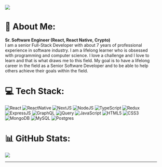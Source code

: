 [![](https://visitcount.itsvg.in/api?id=venus617&icon=0&color=0)](https://visitcount.itsvg.in)

# 💫 About Me: 
**Sr. Software Engineer (React, React Native, Crypto)**<br>
I am a senior Full-Stack Developer with about 7 years of professional experience in software industry. I am a lifelong learner who is obsessed with programming and computer science. I love a challenge and I love to learn and that is what draws me to this field. My goal is to have a lifelong career in the field as a Senior Software Developer and to be able to help others achieve their goals within the field.<br>


# 💻 Tech Stack:
![React](https://img.shields.io/badge/React-%2320232a.svg?style=flat&logo=react&logoColor=%2361DAFB) ![ReactNative](https://img.shields.io/badge/React_Native-%2320232a.svg?style=flat&logo=react&logoColor=%2361DAFB) ![NextJS](https://img.shields.io/badge/NextJS-%23E0234E.svg?style=flat&logo=nextjs&logoColor=white) ![NodeJS](https://img.shields.io/badge/NodeJS-%23E0234E.svg?style=flat&logo=nodejs&logoColor=white) ![TypeScript](https://img.shields.io/badge/TypeScript-%23007ACC.svg?style=flat&logo=typescript&logoColor=white) ![Redux](https://img.shields.io/badge/Redux-%23593d88.svg?style=flat&logo=redux&logoColor=white) ![ExpressJS](https://img.shields.io/badge/ExpressJS-%23E0234E.svg?style=flat&logo=expressjs&logoColor=white) ![GraphQL](https://img.shields.io/badge/GraphQL-%23E0234E.svg?style=flat&logo=graphql&logoColor=white) ![jQuery](https://img.shields.io/badge/jQuery-%23E0234E.svg?style=flat&logo=jquery&logoColor=white) ![JavaScript](https://img.shields.io/badge/JavaScript-%23323330.svg?style=flat&logo=javascript&logoColor=%23F7DF1E) ![HTML5](https://img.shields.io/badge/HTML5-%23E34F26.svg?style=flat&logo=html5&logoColor=white) ![CSS3](https://img.shields.io/badge/CSS3-%231572B6.svg?style=flat&logo=css3&logoColor=white) ![MongoDB](https://img.shields.io/badge/MongoDB-%234ea94b.svg?style=flat&logo=mongodb&logoColor=white) ![MySQL](https://img.shields.io/badge/MySQL-%2300f.svg?style=flat&logo=mysql&logoColor=white) ![Postgres](https://img.shields.io/badge/Postgres-%23316192.svg?style=flat&logo=postgresql&logoColor=white)

# 📊 GitHub Stats:
![](https://github-readme-streak-stats.herokuapp.com/?user=venus617&theme=city_light&hide_border=false)<br/>

---

<!-- Proudly created with GPRM ( https://gprm.itsvg.in ) -->
